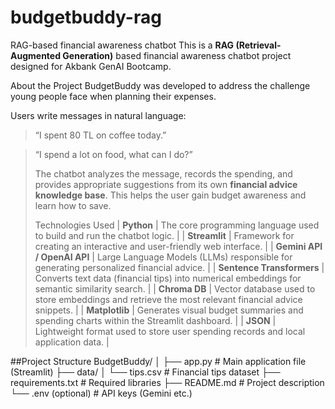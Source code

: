 # budgetbuddy-rag
RAG-based financial awareness chatbot
This is a **RAG (Retrieval-Augmented Generation)** based financial awareness chatbot project designed for Akbank GenAI Bootcamp.

About the Project
BudgetBuddy was developed to address the challenge young people face when planning their expenses.

Users write messages in natural language:

> “I spent 80 TL on coffee today.”

> “I spend a lot on food, what can I do?”
>
> The chatbot analyzes the message, records the spending, and provides appropriate suggestions from its own **financial advice knowledge base**. This helps the user gain budget awareness and learn how to save.
>
> Technologies Used
| **Python** | The core programming language used to build and run the chatbot logic. |
| **Streamlit** | Framework for creating an interactive and user-friendly web interface. |
| **Gemini API / OpenAI API** | Large Language Models (LLMs) responsible for generating personalized financial advice. |
| **Sentence Transformers** | Converts text data (financial tips) into numerical embeddings for semantic similarity search. |
| **Chroma DB** | Vector database used to store embeddings and retrieve the most relevant financial advice snippets. |
| **Matplotlib** | Generates visual budget summaries and spending charts within the Streamlit dashboard. |
| **JSON** | Lightweight format used to store user spending records and local application data. |

##Project Structure
BudgetBuddy/
│
├── app.py # Main application file (Streamlit)
├── data/
│ └── tips.csv # Financial tips dataset
├── requirements.txt # Required libraries
├── README.md # Project description
└── .env (optional) # API keys (Gemini etc.)







